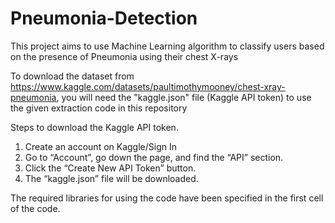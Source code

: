 # Pneumonia-Detection
This project aims to use Machine Learning algorithm to classify users based on the presence of Pneumonia using their chest X-rays

To download the dataset from https://www.kaggle.com/datasets/paultimothymooney/chest-xray-pneumonia, you will need the "kaggle.json" file (Kaggle API token) to use the given extraction code in this repository

Steps to download the Kaggle API token.
1. Create an account on Kaggle/Sign In
2. Go to “Account”, go down the page, and find the “API” section.
3. Click the “Create New API Token” button.
4. The “kaggle.json” file will be downloaded.

The required libraries for using the code have been specified in the first cell of the code.
